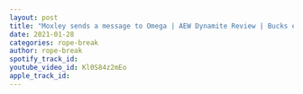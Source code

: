 ```yaml
---
layout: post
title: "Moxley sends a message to Omega | AEW Dynamite Review | Bucks enter themselves in the Battle Royal"
date: 2021-01-28
categories: rope-break
author: rope-break
spotify_track_id: 
youtube_video_id: Kl0S84z2mEo
apple_track_id: 
---
```

